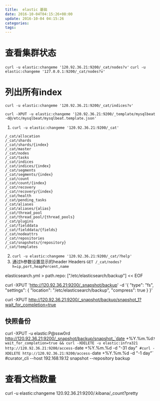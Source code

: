 ```yaml
---
title:  elastic 基础
date: 2016-10-04T04:15:26+08:00
update: 2016-10-04 04:15:26
categories:
tags:
---
```

# 查看集群状态
`curl -u elastic:changeme '120.92.36.21:9200/_cat/nodes?v'`
`curl -u elastic:changeme '127.0.0.1:9200/_cat/nodes?v'`


# 列出所有index
`curl -u elastic:changeme '120.92.36.21:9200/_cat/indices?v'`


`curl -XPUT -u elastic:changeme '120.92.36.21:9200/_template/mysqlbeat -d@/etc/mysqlbeat/mysqlbeat.template.json'`

1. `curl -u elastic:changeme '120.92.36.21:9200/_cat'`
```
/_cat/allocation
/_cat/shards
/_cat/shards/{index}
/_cat/master
/_cat/nodes
/_cat/tasks
/_cat/indices
/_cat/indices/{index}
/_cat/segments
/_cat/segments/{index}
/_cat/count
/_cat/count/{index}
/_cat/recovery
/_cat/recovery/{index}
/_cat/health
/_cat/pending_tasks
/_cat/aliases
/_cat/aliases/{alias}
/_cat/thread_pool
/_cat/thread_pool/{thread_pools}
/_cat/plugins
/_cat/fielddata
/_cat/fielddata/{fields}
/_cat/nodeattrs
/_cat/repositories
/_cat/snapshots/{repository}
/_cat/templates
```

2. `curl -u elastic:changeme '120.92.36.21:9200/_cat/?help'`
3. 通过h参数设置显示的header Headers
`GET /_cat/nodes?h=ip,port,heapPercent,name`





elasticsearch.yml > path.repo: ["/etc/elasticsearch/backup"] << EOF

curl -XPUT 'http://120.92.36.21:9200/_snapshot/backup' -d '{
 "type": "fs",
 "settings": {
     "location": "/etc/elasticsearch/backup",
     "compress": true
  }
}'

curl -XPUT http://120.92.36.21:9200/_snapshot/backup/snapshot_1?wait_for_completion=true


## 快照备份
curl -XPUT -u elastic:P@ssw0rd http://120.92.36.21:9200/_snapshot/backup/snapshot_`date +%Y.%m.%d`?wait_for_completion=true && curl -XDELETE -u elastic:infra321 http://120.92.36.21:9200/access-`date +%Y.%m.%d -d "-31 day"`
#curl -XDELETE http://120.92.36.21:9200/access-`date +%Y.%m.%d -d "-1 day"`
#curator_cli --host 192.168.19.12 snapshot --repository backup

# 查看文档数量
curl -u elastic:changeme 120.92.36.21:9200/.kibana/_count?pretty

